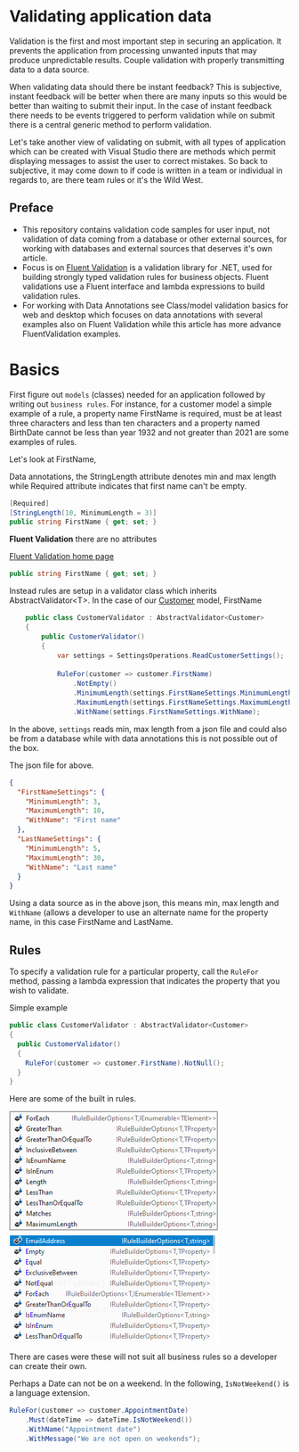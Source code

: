 
# Validating application data

Validation is the first and most important step in securing an application. It prevents the application from processing unwanted inputs that may produce unpredictable results. Couple validation with properly transmitting data to a data source.

When validating data should there be instant feedback? This is subjective, instant feedback will be better when there are many inputs so this would be better than waiting to submit their input. In the case of instant feedback there needs to be events triggered to perform validation while on submit there is a central generic method to perform validation.

Let's take another view of validating on submit, with all types of application which can be created with Visual Studio there are methods which permit displaying messages to assist the user to correct mistakes. So back to subjective, it may come down to if code is written in a team or individual in regards to, are there team rules or it's the Wild West.

## Preface

- This repository contains validation code samples for user input, not validation of data coming from a database or other external sources, for working with databases and external sources that deserves it's own article.
- Focus is on [Fluent Validation](https://docs.fluentvalidation.net/en/latest/installation.html) is a validation library for .NET, used for building strongly typed validation rules for business objects. Fluent validations use a Fluent interface and lambda expressions to build validation rules.
- For working with Data Annotations see Class/model validation basics for web and desktop which focuses on data annotations with several examples also on Fluent Validation while this article has more advance FluentValidation examples.

# Basics

First figure out `models` (classes) needed for an application followed by writing out `business rules`. For instance, for a customer model a simple example of a rule, a property name FirstName is required, must be at least three characters and less than ten characters and a property named BirthDate cannot be less than year 1932 and not greater than 2021 are some examples of rules.

Let's look at FirstName, 

Data annotations, the StringLength attribute denotes min and max length while Required attribute indicates that first name can't be empty.

```csharp
[Required]
[StringLength(10, MinimumLength = 3)]
public string FirstName { get; set; }
```

**Fluent Validation** there are no attributes

[Fluent Validation home page](https://docs.fluentvalidation.net/en/latest/index.html)

```csharp
public string FirstName { get; set; }
```

Instead rules are setup in a validator class which inherits AbstractValidator&lt;T&gt;. In the case of our [Customer](https://github.com/karenpayneoregon/teaching-simple-validation/blob/master/FluentValidationLibrary/Models/Customer.cs) model, FirstName

```csharp
    public class CustomerValidator : AbstractValidator<Customer>
    {
        public CustomerValidator()
        {
            var settings = SettingsOperations.ReadCustomerSettings();

            RuleFor(customer => customer.FirstName)
                .NotEmpty()
                .MinimumLength(settings.FirstNameSettings.MinimumLength)
                .MaximumLength(settings.FirstNameSettings.MaximumLength)
                .WithName(settings.FirstNameSettings.WithName);

```

In the above, `settings` reads min, max length from a json file and could also be from a database while with data annotations this is not possible out of the box.

The json file for above.

```json
{
  "FirstNameSettings": {
    "MinimumLength": 3,
    "MaximumLength": 10,
    "WithName": "First name"
  },
  "LastNameSettings": {
    "MinimumLength": 5,
    "MaximumLength": 30,
    "WithName": "Last name"
  }
}
```

Using a data source as in the above json, this means min, max length and `WithName` (allows a developer to use an alternate name for the property name, in this case FirstName and LastName.

## Rules

To specify a validation rule for a particular property, call the `RuleFor` method, passing a lambda expression that indicates the property that you wish to validate. 

Simple example

```csharp
public class CustomerValidator : AbstractValidator<Customer>
{
  public CustomerValidator()
  {
    RuleFor(customer => customer.FirstName).NotNull();
  }
}
```

Here are some of the built in rules.

![Figure1](assets/figure1.png)

There are cases were these will not suit all business rules so a developer can create their own.

Perhaps a Date can not be on a weekend. In the following, `IsNotWeekend()` is a language extension.

```csharp
RuleFor(customer => customer.AppointmentDate)
    .Must(dateTime => dateTime.IsNotWeekend())
    .WithName("Appointment date")
    .WithMessage("We are not open on weekends");
```



